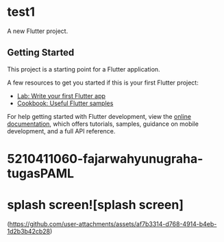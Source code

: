  # test1

A new Flutter project.

## Getting Started

This project is a starting point for a Flutter application.

A few resources to get you started if this is your first Flutter project:

- [Lab: Write your first Flutter app](https://docs.flutter.dev/get-started/codelab)
- [Cookbook: Useful Flutter samples](https://docs.flutter.dev/cookbook)

For help getting started with Flutter development, view the
[online documentation](https://docs.flutter.dev/), which offers tutorials,
samples, guidance on mobile development, and a full API reference.
# 5210411060-fajarwahyunugraha-tugasPAML


# splash screen![splash screen]
(https://github.com/user-attachments/assets/af7b3314-d768-4914-b4eb-1d2b3b42cb28)


